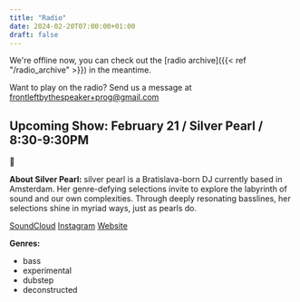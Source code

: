 ```yaml
---
title: "Radio"
date: 2024-02-20T07:00:00+01:00
draft: false
---
```

We're offline now, you can check out the [radio archive]({{< ref "/radio_archive" >}}) in the meantime.

Want to play on the radio? Send us a message at <frontleftbythespeaker+prog@gmail.com>

<!--{{< youtube id="GMNKhn0PdgI" autoplay="true">}}-->

## Upcoming Show: February 21 / Silver Pearl / 8:30-9:30PM
🩷

**About Silver Pearl:**
silver pearl is a Bratislava-born DJ currently based in Amsterdam. Her genre-defying selections invite
to explore the labyrinth of sound and our own complexities. 
Through deeply resonating basslines, her selections shine in myriad ways, just as pearls do.

[SoundCloud](https://soundcloud.com/silver_pearl)
[Instagram](https://www.instagram.com/__silverpearl/)
[Website](https://silverpearl.xyz/)

**Genres:**
 - bass 
 - experimental 
 - dubstep 
 - deconstructed 
